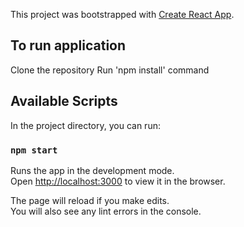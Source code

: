 This project was bootstrapped with [Create React App](https://github.com/facebook/create-react-app).

## To run application

Clone the repository
Run 'npm install' command


## Available Scripts

In the project directory, you can run:

### `npm start`

Runs the app in the development mode.<br>
Open [http://localhost:3000](http://localhost:3000) to view it in the browser.

The page will reload if you make edits.<br>
You will also see any lint errors in the console.
